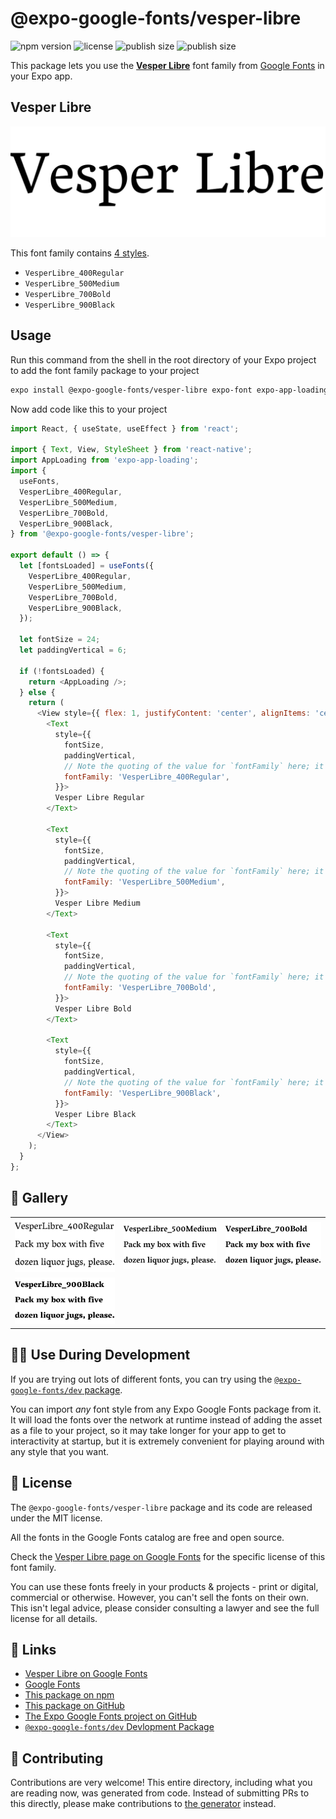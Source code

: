 # @expo-google-fonts/vesper-libre

![npm version](https://flat.badgen.net/npm/v/@expo-google-fonts/vesper-libre)
![license](https://flat.badgen.net/github/license/expo/google-fonts)
![publish size](https://flat.badgen.net/packagephobia/install/@expo-google-fonts/vesper-libre)
![publish size](https://flat.badgen.net/packagephobia/publish/@expo-google-fonts/vesper-libre)

This package lets you use the [**Vesper Libre**](https://fonts.google.com/specimen/Vesper+Libre) font family from [Google Fonts](https://fonts.google.com/) in your Expo app.

## Vesper Libre

![Vesper Libre](./font-family.png)

This font family contains [4 styles](#-gallery).

- `VesperLibre_400Regular`
- `VesperLibre_500Medium`
- `VesperLibre_700Bold`
- `VesperLibre_900Black`

## Usage

Run this command from the shell in the root directory of your Expo project to add the font family package to your project
```sh
expo install @expo-google-fonts/vesper-libre expo-font expo-app-loading
```

Now add code like this to your project
```js
import React, { useState, useEffect } from 'react';

import { Text, View, StyleSheet } from 'react-native';
import AppLoading from 'expo-app-loading';
import {
  useFonts,
  VesperLibre_400Regular,
  VesperLibre_500Medium,
  VesperLibre_700Bold,
  VesperLibre_900Black,
} from '@expo-google-fonts/vesper-libre';

export default () => {
  let [fontsLoaded] = useFonts({
    VesperLibre_400Regular,
    VesperLibre_500Medium,
    VesperLibre_700Bold,
    VesperLibre_900Black,
  });

  let fontSize = 24;
  let paddingVertical = 6;

  if (!fontsLoaded) {
    return <AppLoading />;
  } else {
    return (
      <View style={{ flex: 1, justifyContent: 'center', alignItems: 'center' }}>
        <Text
          style={{
            fontSize,
            paddingVertical,
            // Note the quoting of the value for `fontFamily` here; it expects a string!
            fontFamily: 'VesperLibre_400Regular',
          }}>
          Vesper Libre Regular
        </Text>

        <Text
          style={{
            fontSize,
            paddingVertical,
            // Note the quoting of the value for `fontFamily` here; it expects a string!
            fontFamily: 'VesperLibre_500Medium',
          }}>
          Vesper Libre Medium
        </Text>

        <Text
          style={{
            fontSize,
            paddingVertical,
            // Note the quoting of the value for `fontFamily` here; it expects a string!
            fontFamily: 'VesperLibre_700Bold',
          }}>
          Vesper Libre Bold
        </Text>

        <Text
          style={{
            fontSize,
            paddingVertical,
            // Note the quoting of the value for `fontFamily` here; it expects a string!
            fontFamily: 'VesperLibre_900Black',
          }}>
          Vesper Libre Black
        </Text>
      </View>
    );
  }
};

```

## 🔡 Gallery


||||
|-|-|-|
|![VesperLibre_400Regular](./VesperLibre_400Regular.ttf.png)|![VesperLibre_500Medium](./VesperLibre_500Medium.ttf.png)|![VesperLibre_700Bold](./VesperLibre_700Bold.ttf.png)||
|![VesperLibre_900Black](./VesperLibre_900Black.ttf.png)||||


## 👩‍💻 Use During Development

If you are trying out lots of different fonts, you can try using the [`@expo-google-fonts/dev` package](https://github.com/expo/google-fonts/tree/master/font-packages/dev#readme).

You can import *any* font style from any Expo Google Fonts package from it. It will load the fonts
over the network at runtime instead of adding the asset as a file to your project, so it may take longer
for your app to get to interactivity at startup, but it is extremely convenient
for playing around with any style that you want.

## 📖 License

The `@expo-google-fonts/vesper-libre` package and its code are released under the MIT license.

All the fonts in the Google Fonts catalog are free and open source.

Check the [Vesper Libre page on Google Fonts](https://fonts.google.com/specimen/Vesper+Libre) for the specific license of this font family.

You can use these fonts freely in your products & projects - print or digital, commercial or otherwise. However, you can't sell the fonts on their own. This isn't legal advice, please consider consulting a lawyer and see the full license for all details.

## 🔗 Links

- [Vesper Libre on Google Fonts](https://fonts.google.com/specimen/Vesper+Libre)
- [Google Fonts](https://fonts.google.com/)
- [This package on npm](https://www.npmjs.com/package/@expo-google-fonts/vesper-libre)
- [This package on GitHub](https://github.com/expo/google-fonts/tree/master/font-packages/vesper-libre)
- [The Expo Google Fonts project on GitHub](https://github.com/expo/google-fonts)
- [`@expo-google-fonts/dev` Devlopment Package](https://github.com/expo/google-fonts/tree/master/font-packages/dev)

## 🤝 Contributing

Contributions are very welcome! This entire directory, including what you are reading now, was generated from code. Instead of submitting PRs to this directly, please make contributions to [the generator](https://github.com/expo/google-fonts/tree/master/packages/generator) instead.

